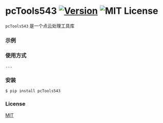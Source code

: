 # pcTools543 [![Version][version-badge]][version-link] ![MIT License][license-badge]

`pcTools543` 是一个点云处理工具库


### 示例


### 使用方式

```
...
```


### 安装

```
$ pip install pcTools543
```


### License

[MIT](https://github.com/pythonml/douyin_image/blob/master/LICENSE)


[version-badge]:   https://img.shields.io/badge/version-0.1-brightgreen.svg
[version-link]:    https://pypi.python.org/pypi/douyin_image/
[license-badge]:   https://img.shields.io/github/license/pythonml/douyin_image.svg